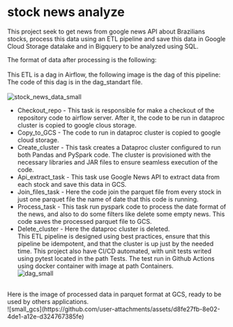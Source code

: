 # stock news analyze
 This project seek to get news from google news API about Brazilians stocks, process this data using an ETL pipeline and 
 save this data in Google Cloud Storage datalake and in Bigquery to be analyzed using SQL.

The format of data after processing is the following: <br>
<br>
This ETL is a dag in Airflow, the following image is the dag of this pipeline: The code of this dag is in the dag_standart file. <br>
<br>
  ![stock_news_data_small](https://github.com/user-attachments/assets/837e4655-a655-4265-bdc6-b8be7c2a825d)
<br>
 - Checkout_repo - This task is responsible for make a checkout of the repository code to airflow server. After it, the code to be run 
 in dataproc cluster is copied to google clous storage.<br>
- Copy_to_GCS - The code to run in dataproc cluster is copied to google cloud storage.<br>
- Create_cluster - This task creates a Dataproc cluster configured to run both Pandas and PySpark code. 
 The cluster is provisioned with the necessary libraries and JAR files to ensure seamless execution of the code.<br>
- Api_extract_task - This task use Google News API to extract data from each stock and save this data in GCS.<br>
- Join_files_task - Here the code join the parquet file from every stock in just one parquet file the name of date that this code is running.<br>
- Process_task - This task run pyspark code to process the date format of the news, and also to do some filters like delete some empty news.
This code saves the processed parquet file to GCS.<br>
- Delete_cluster - Here the dataproc cluster is deleted.<br>
This ETL pipeline is designed using best practices, ensure that this pipeline be idempotent, and that the cluster is up just by the needed time.
This project also have CI/CD automated, with unit tests writed using pytest located in the path Tests. The test run in Github Actions using docker container 
with image at path Containers.<br>
![dag_small](https://github.com/user-attachments/assets/64cbfdda-af4f-4464-ba89-42f608b26a31)<br>
<br>
Here is the image of processed data in parquet format at GCS, ready to be used by others applications.<br>
![small_gcs](https://github.com/user-attachments/assets/d8fe27fb-8e02-4de1-a12e-d324767385fe)
  <!--imagem das saidas do projeto(parquet no gcs, tabela do bigquery e gráfico com os dados) -->



